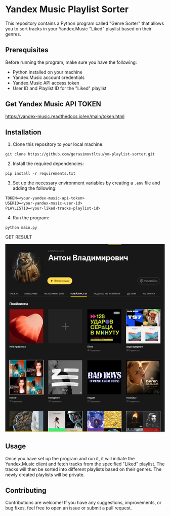 # Yandex Music Playlist Sorter

This repository contains a Python program called "Genre Sorter" that allows you to sort tracks in your Yandex.Music "Liked" playlist based on their genres.

## Prerequisites

Before running the program, make sure you have the following:

- Python installed on your machine
- Yandex.Music account credentials
- Yandex.Music API access token
- User ID and Playlist ID for the "Liked" playlist

## Get Yandex Music API TOKEN

https://yandex-music.readthedocs.io/en/main/token.html

## Installation

1. Clone this repository to your local machine:
```
git clone https://github.com/gerasimovtltsu/ym-playlist-sorter.git
```

2. Install the required dependencies:
```
pip install -r requirements.txt
```

3. Set up the necessary environment variables by creating a `.env` file and adding the following:
```
TOKEN=<your-yandex-music-api-token>
USERID=<your-yandex-music-user-id>
PLAYLISTID=<your-liked-tracks-playlist-id>
```

4. Run the program:
```
python main.py
```

GET RESULT

![Alt text](image.png)

## Usage

Once you have set up the program and run it, it will initiate the Yandex.Music client and fetch tracks from the specified "Liked" playlist. The tracks will then be sorted into different playlists based on their genres. The newly created playlists will be private.

## Contributing

Contributions are welcome! If you have any suggestions, improvements, or bug fixes, feel free to open an issue or submit a pull request.